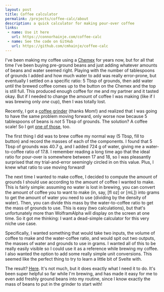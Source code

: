 ```yaml
---
layout: post
title: Coffee calculator
permalink: /projects/coffee-calc/about
description: a quick calculator for making pour-over coffee
links:
 - name: Use it here
   url: https://connorhainje.com/coffee-calc
 - name: See the code on GitHub
   url: https://github.com/cmhainje/coffee-calc
---
```


I've been making my coffee using a [Chemex](https://www.chemexcoffeemaker.com/six-cup-classic-series-coffeemaker.html) for years now, but for all that time I've been buying pre-ground beans and just adding whatever amounts of beans and water seemed right. Playing with the number of tablespoons of grounds I added and how much water to add was really error-prone, but eventually I settled on a specific ratio: 5 Tbsp of grounds, then add water until the brewed coffee comes up to the button on the Chemex and the top is still full. This produced enough coffee for me and my partner and it tasted okay. But if I needed to change the amount of coffee I was making (like if I was brewing only *one* cup), then I was totally lost.

Recently, I got a [coffee grinder](https://fellowproducts.com/products/ode-brew-grinder-gen-2) (thanks Mom!) and realized that I was going to have the same problem moving forward, only worse now because 5 tablespoons of beans is *not* 5 Tbsp of grounds. The solution? A coffee scale! So I got [one of those](https://escali.com/products/versi-digital-coffee-scale-with-timer), too.

The first thing I did was to brew coffee my normal way (5 Tbsp, fill to button) and record the masses of each of the components. I found that 5 Tbsp of grounds was 40.7 g, and I added 724 g of water, giving me a water-to-coffee ratio of 17.8. I remember reading a long time ago that the ideal ratio for pour-over is somewhere between 17 and 18, so I was pleasantly surprised that my trial-and-error seemingly circled in on this value. Plus, I knew what ratio to use moving forward!

The next time I wanted to make coffee, I decided to compute the amount of grounds I should use according to the amount of coffee I wanted to make. This is fairly simple: assuming no water is lost in brewing, you can convert the amount of coffee you to want to make (in, say, \[fl oz\] or \[mL\]) into grams to get the amount of water you need to use (dividing by the density of water). Then, you can divide this mass by the water-to-coffee ratio to get the mass of grounds to use. This is easy (two calculations), but that's unfortunately more than WolframAlpha will display on the screen at one time. So it got me thinking: I want a dead-simple calculator for this very niche use case. 

Specifically, I wanted something that would take two inputs, the volume of coffee to make and the water-coffee ratio, and would spit out two outputs, the masses of water and grounds to use in grams. I wanted all of this to be really easily visible so I could use it as a reference while brewing my coffee. I also wanted the option to add some really simple unit conversions. This seemed like the perfect thing to try to learn a little bit of Svelte with.

The result? [Here](https://connorhainje.com/coffee-calc). It's not much, but it does exactly what I need it to do. It's been super helpful so far while I'm brewing, and has made it easy for me to even add freshly ground beans into my routine, since I know exactly the mass of beans to put in the grinder to start with!
